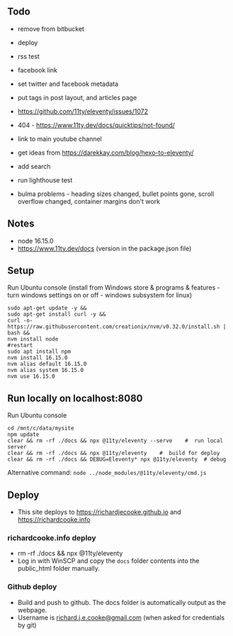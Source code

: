 ## Todo
- remove from bitbucket
- deploy
- rss test
- facebook link
- set twitter and facebook metadata

- put tags in post layout, and articles page
- https://github.com/11ty/eleventy/issues/1072
- 404 - https://www.11ty.dev/docs/quicktips/not-found/
- link to main youtube channel

- get ideas from https://darekkay.com/blog/hexo-to-eleventy/
- add search
- run lighthouse test
- bulma problems - heading sizes changed, bullet points gone, scroll overflow changed, container margins don't work

## Notes
- node 16.15.0
- https://www.11ty.dev/docs (version in the package.json file)

## Setup
Run Ubuntu console (install from Windows store & programs & features - turn windows settings on or off - windows subsystem for linux)
```
sudo apt-get update -y &&
sudo apt-get install curl -y &&
curl -o- https://raw.githubusercontent.com/creationix/nvm/v0.32.0/install.sh | bash &&
nvm install node
#restart
sudo apt install npm
nvm install 16.15.0
nvm alias default 16.15.0
nvm alias system 16.15.0
nvm use 16.15.0
```

## Run locally on localhost:8080
Run Ubuntu console
```
cd /mnt/c/data/mysite
npm update
clear && rm -rf ./docs && npx @11ty/eleventy --serve    #  run local server
clear && rm -rf ./docs && npx @11ty/eleventy    #  build for deploy
clear && rm -rf ./docs && DEBUG=Eleventy* npx @11ty/eleventy  # debug
```

Alternative command: `node ../node_modules/@11ty/eleventy/cmd.js`

## Deploy
- This site deploys to https://richardjecooke.github.io and https://richardcooke.info

### richardcooke.info deploy
- rm -rf ./docs && npx @11ty/eleventy
- Log in with WinSCP and copy the `docs` folder contents into the public_html folder manually.

### Github deploy
- Build and push to github. The docs folder is automatically output as the webpage.
- Username is richard.j.e.cooke@gmail.com (when asked for credentials by git)